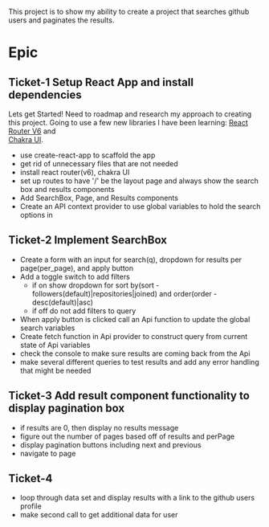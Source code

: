 This project is to show my ability to create a project that searches
github users and paginates the results.

# Epic

## Ticket-1 Setup React App and install dependencies
Lets get Started!  Need to roadmap and research my approach to creating this project.  Going 
to use a few new libraries I have been learning: [React Router V6](https://github.com/ReactTraining/react-router/releases) and  
[Chakra UI](https://chakra-ui.com/).  
* use create-react-app to scaffold the app
* get rid of unnecessary files that are not needed
* install react router(v6), chakra UI
* set up routes to have '/' be the layout page and always show the search box and results components
* Add SearchBox, Page, and Results components 
* Create an API context provider to use global variables to hold the search options in

## Ticket-2 Implement SearchBox
*  Create a form with an input for search(q), dropdown for results per page(per_page), and apply 
button
* Add a toggle switch to add filters
    * if on show dropdown for sort by(sort - followers(default)|repositories|joined) and order(order - desc(default)|asc)
    * if off do not add filters to query
 * When apply button is clicked call an Api function to update the global search variables
 * Create fetch function in Api provider to construct query from current state of Api variables
* check the console to make sure results are coming back from the Api
* make several different queries to test results and add any error handling that might be needed

## Ticket-3 Add result component functionality to display pagination box 
* if results are 0, then display no results message
* figure out the number of pages based off of results and perPage
* display pagination buttons including next and previous
* navigate to page 

## Ticket-4 
* loop through data set and display results with a link to the github users profile
* make second call to get additional data for user

